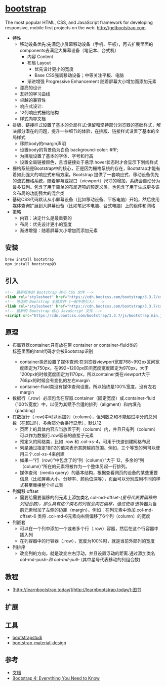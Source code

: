 # [bootstrap](https://github.com/twbs/bootstrap)

The most popular HTML, CSS, and JavaScript framework for developing responsive, mobile first projects on the web. <http://getbootstrap.com>

* 特性
  - 移动设备优先:先满足小屏幕移动设备（手机、平板），再去扩展里面的components去满足大屏幕设备（笔记本、台式机）
    + 内容 Content
    + 布局 Layout
      * 优先设计更小的宽度
      * Base CSS强调移动设备；中等关注平板、电脑
    + 渐进增强 Progressive Enhancement 随着屏幕大小增加而添加元素
  - 漂亮的设计
  - 友好的学习曲线
  - 卓越的兼容性
  - 响应式设计:
  - 12列响应式栅格结构
  - 样式向导文档
* 排版、链接样式设置了基本的全局样式:保留和坚持部分浏览器的基础样式，解决部分潜在的问题，提升一些细节的体验，在排版、链接样式设置了基本的全局样式
  - 移除body的margin声明
  - 设置body的背景色为白色 background-color: #fff;
  - 为排版设置了基本的字体、字号和行高
  - 设置全局链接颜色，且当链接处于悬浮:hover状态时才会显示下划线样式
* 栅格系统是Bootstrap中的核心，正是因为栅格系统的存在，Bootstrap才能有着如此强大的响应式布局方案。Bootstrap 提供了一套响应式、移动设备优先的流式栅格系统，随着屏幕或视口（viewport）尺寸的增加，系统会自动分为最多12列。包含了用于简单的布局选项的预定义类，也包含了用于生成更多语义布局的功能强大的混合类
* 基础CSS代码默认从小屏幕设备（比如移动设备、平板电脑）开始，然后使用媒体查询扩展到大屏幕设备（比如笔记本电脑、台式电脑）上的组件和网格
* 策略
  - 内容：决定什么是最重要的
  - 布局：优先设计更小的宽度
  - 渐进增强：随着屏幕大小增加而添加元素

## 安装

```sh
brew install bootstrap
npm install bootstrap@3
```

## 引入

```html
<!-- 最新版本的 Bootstrap 核心 CSS 文件 -->
<link rel="stylesheet" href="https://cdn.bootcss.com/bootstrap/3.3.7/css/bootstrap.min.css">
<!-- 可选的 Bootstrap 主题文件（一般不用引入） -->
<link rel="stylesheet" href="https://cdn.bootcss.com/bootstrap/3.3.7/css/bootstrap-theme.min.css" >
<!-- 最新的 Bootstrap 核心 JavaScript 文件 -->
<script src="https://cdn.bootcss.com/bootstrap/3.3.7/js/bootstrap.min.js"></script>
```

## 原理

* 布局容器container:只有放在带 container or container-fluid类的 <div>标签里面的html代码才会被Bootstrap识别
  - container类还设置了媒体查询:在浏览器viewport宽度768~992px区间宽度固定为750px，在992~1200px区间宽度宽度固定为970px，大于1200px的时候宽度固定为1170px，所以container类在viewport大于768px的时候会有变化的左右margin
  - container-fluid类没有媒体查询设置，所以始终是100%宽度，没有左右margin
* 数据行（.row）必须包含在容器.container（固定宽度）或.container-fluid（100%宽度）中，以便为其赋予合适的排列（aligment）和内填充（padding）
* 在数据行（.row)中可以添加列（column），但列数之和不能超过平分的总列数（在超过时，多余部分会换行显示），默认12
  - 页面上的具体内容应当放置于列（column）内，并且只有列（column）可以作为数据行.row容器的直接子元素
  - 预定义的网格类，比如 .row 和 .col-xs-4，可用于快速创建网格布局
  - 列是通过指定1到12的值来表示其跨越的范围。例如，三个等宽的列可以使用三个.col-xs-4来创建
  - 如果一“行（row）”中包含了的“列（column）”大于 12，多余的“列（column）”所在的元素将被作为一个整体另起一行排列。
  - 媒体查询（media query）的基本结构，根据查看网页的设备的某些重要信息（比如屏幕大小、分辨率、颜色位深等），页面可以分别应用不同的样式甚至替换整个样式表
* 列偏移 offset
  - 需要给需要偏移的列元素上添加类名 col-md-offset-*(星号代表要偏移的列组合数)，那么具有这个类名的列就会向右偏移，通过使用* 选择器为当前元素增加了左侧的边距（margin）。例如：在列元素中添加.col-md-offset-6 类将 .col-md-6元素向右侧偏移了6个列（column）的宽度
* 列嵌套
  - 可以在一个列中添加一个或者多个行（.row）容器，然后在这个行容器中插入列
  - 在列容器中的行容器（.row），宽度为100%时，就是当前外部列的宽度
* 列排序
  - 改变列的方向，就是改变左右浮动，并且设置浮动的距离.通过添加类名 col-md-push-*和 col-md-pull-* (其中星号代表移动的列组合数)

## 教程

* [http://learnbootstrap.today/](http://learnbootstrap.today/):图书

## 扩展

## 工具

* [bootstrapstudi](https://bootstrapstudio.io/)
* [bootstrap-material-design](https://github.com/FezVrasta/bootstrap-material-design)

## 参考

* [文档](http://getbootstrap.com/)
* [Bootstrap 4: Everything You Need to Know](https://medium.freecodecamp.org/bootstrap-4-everything-you-need-to-know-c750991f6784)
